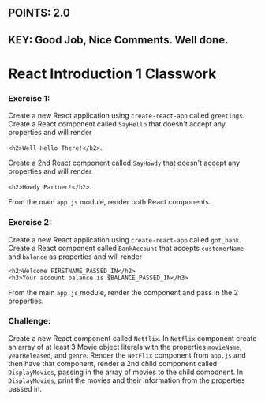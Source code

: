 ## POINTS: 2.0
## KEY: Good Job, Nice Comments. Well done.

# React Introduction 1 Classwork

### Exercise 1:
Create a new React application using ```create-react-app``` called ```greetings```. Create a React component called ```SayHello``` that doesn't accept any properties and will render 

```<h2>Well Hello There!</h2>```. 

Create a 2nd React component called ```SayHowdy``` that doesn't accept any properties and will render 

```<h2>Howdy Partner!</h2>```. 

From the main ```app.js``` module, render both React components.

### Exercise 2:
Create a new React application using ```create-react-app``` called ```got_bank```. Create a React component called ```BankAccount``` that accepts ```customerName``` and ```balance``` as properties and will render 
```
<h2>Welcome FIRSTNAME_PASSED_IN</h2> 
<h3>Your account balance is $BALANCE_PASSED_IN</h3>
``` 

From the main ```app.js``` module, render the component and pass in the 2 properties. 

### Challenge:
Create a new React component called ```Netflix```. In ```Netflix``` component create an array of at least 3 Movie object literals with the properties ```movieName```, ```yearReleased```, and ```genre```. Render the ```NetFlix``` component from ```app.js``` and then have that component, render a 2nd child component called ```DisplayMovies```, passing in the array of movies to the child component. In ```DisplayMovies```, print the movies and their information from the properties passed in.
